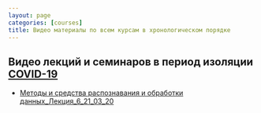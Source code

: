 ```yaml
---
layout: page
categories: [courses]
title: Видео материалы по всем курсам в хронологическом порядке
---
```


## Видео лекций и семинаров в период изоляции [COVID-19](https://www.ncbi.nlm.nih.gov/nuccore/NC_045512.2?report=fasta)
* [Методы и средства распознавания и обработки данных_Лекция_6_21_03_20](https://www.ncbi.nlm.nih.gov/nuccore/NC_045512.2?report=fasta)

